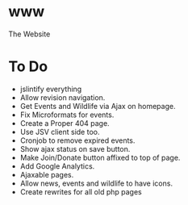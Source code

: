 www
===

The Website

# To Do
* jslintify everything
* Allow revision navigation.
* Get Events and Wildlife via Ajax on homepage.
* Fix Microformats for events.
* Create a Proper 404 page.
* Use JSV client side too.
* Cronjob to remove expired events.
* Show ajax status on save button.
* Make Join/Donate button affixed to top of page.
* Add Google Analytics.
* Ajaxable pages.
* Allow news, events and wildlife to have icons.
* Create rewrites for all old php pages
